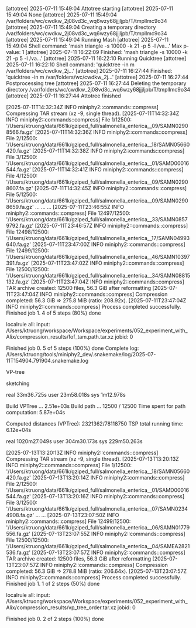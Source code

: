 [attotree] 2025-07-11 15:49:04 Attotree starting
[attotree] 2025-07-11 15:49:04 None
[attotree] 2025-07-11 15:49:04 /var/folders/wc/cwdkw_2j08vd3c_wq6wzy68jjjljpb/T/tmpllmc9o34
[attotree] 2025-07-11 15:49:04 Creating a temporary directory /var/folders/wc/cwdkw_2j08vd3c_wq6wzy68jjjljpb/T/tmpllmc9o34
[attotree] 2025-07-11 15:49:04 Running Mash
[attotree] 2025-07-11 15:49:04 Shell command: 'mash triangle -s 10000 -k 21 -p 5 -l /va...'
Max p-value: 1
[attotree] 2025-07-11 16:22:09 Finished: 'mash triangle -s 10000 -k 21 -p 5 -l /va...'
[attotree] 2025-07-11 16:22:10 Running Quicktree
[attotree] 2025-07-11 16:22:10 Shell command: 'quicktree -in m /var/folders/wc/cwdkw_2j...'
[attotree] 2025-07-11 16:27:44 Finished: 'quicktree -in m /var/folders/wc/cwdkw_2j...'
[attotree] 2025-07-11 16:27:44 Postprocessing tree
[attotree] 2025-07-11 16:27:44 Deleting the temporary directory /var/folders/wc/cwdkw_2j08vd3c_wq6wzy68jjjljpb/T/tmpllmc9o34
[attotree] 2025-07-11 16:27:44 Attotree finished


[2025-07-11T14:32:34Z INFO  miniphy2::commands::compress] Compressing TAR stream (xz -9, single thread).
[2025-07-11T14:32:34Z INFO  miniphy2::commands::compress] File 1/12500: '/Users/ktruong/data/661k/gziped_full/salmonella_enterica__09/SAMN02908566.fa.gz'
[2025-07-11T14:32:36Z INFO  miniphy2::commands::compress] File 2/12500: '/Users/ktruong/data/661k/gziped_full/salmonella_enterica__18/SAMN05660420.fa.gz'
[2025-07-11T14:32:38Z INFO  miniphy2::commands::compress] File 3/12500: '/Users/ktruong/data/661k/gziped_full/salmonella_enterica__01/SAMD00016544.fa.gz'
[2025-07-11T14:32:41Z INFO  miniphy2::commands::compress] File 4/12500: '/Users/ktruong/data/661k/gziped_full/salmonella_enterica__09/SAMN02908607.fa.gz'
[2025-07-11T14:32:45Z INFO  miniphy2::commands::compress] File 5/12500: '/Users/ktruong/data/661k/gziped_full/salmonella_enterica__09/SAMN02908659.fa.gz'
...
...
...
[2025-07-11T23:46:55Z INFO  miniphy2::commands::compress] File 12497/12500: '/Users/ktruong/data/661k/gziped_full/salmonella_enterica__33/SAMN08579792.fa.gz'
[2025-07-11T23:46:57Z INFO  miniphy2::commands::compress] File 12498/12500: '/Users/ktruong/data/661k/gziped_full/salmonella_enterica__17/SAMN04993640.fa.gz'
[2025-07-11T23:47:00Z INFO  miniphy2::commands::compress] File 12499/12500: '/Users/ktruong/data/661k/gziped_full/salmonella_enterica__46/SAMN10397391.fa.gz'
[2025-07-11T23:47:02Z INFO  miniphy2::commands::compress] File 12500/12500: '/Users/ktruong/data/661k/gziped_full/salmonella_enterica__34/SAMN08815132.fa.gz'
[2025-07-11T23:47:04Z INFO  miniphy2::commands::compress] TAR archive created: 12500 files, 56.3 GiB after reformatting
[2025-07-11T23:47:04Z INFO  miniphy2::commands::compress] Compression completed: 56.3 GiB => 275.8 MiB (ratio: 208.92x).
[2025-07-11T23:47:04Z INFO  miniphy2::commands::compress] Process completed successfully.
Finished job 1.
4 of 5 steps (80%) done

localrule all:
    input: /Users/ktruong/workspace/Workspace/experiments/052_experiment_with_Alix/compression_results/fof_tam.path.tar.xz
    jobid: 0

Finished job 0.
5 of 5 steps (100%) done
Complete log: /Users/ktruong/tools/miniphy2_dev/.snakemake/log/2025-07-11T154904.791904.snakemake.log

VP-tree

sketching

real	33m36.725s
user	23m58.018s
sys	1m12.978s

Build VPTree ... 2.51e+03s
Build path ...
12500 / 12500
Time spent for path computation: 5.87e+04s

Computed distances (VPTree): 2321362/78118750
TSP total running time: 6.12e+04s

real	1020m27.049s
user	304m30.173s
sys	229m50.263s

[2025-07-13T13:20:13Z INFO  miniphy2::commands::compress] Compressing TAR stream (xz -9, single thread).
[2025-07-13T13:20:13Z INFO  miniphy2::commands::compress] File 1/12500: '/Users/ktruong/data/661k/gziped_full/salmonella_enterica__18/SAMN05660420.fa.gz'
[2025-07-13T13:20:14Z INFO  miniphy2::commands::compress] File 2/12500: '/Users/ktruong/data/661k/gziped_full/salmonella_enterica__01/SAMD00016544.fa.gz'
[2025-07-13T13:20:16Z INFO  miniphy2::commands::compress] File 3/12500: '/Users/ktruong/data/661k/gziped_full/salmonella_enterica__07/SAMN02344908.fa.gz'
...
...
[2025-07-13T23:07:50Z INFO  miniphy2::commands::compress] File 12499/12500: '/Users/ktruong/data/661k/gziped_full/salmonella_enterica__06/SAMN01779556.fa.gz'
[2025-07-13T23:07:55Z INFO  miniphy2::commands::compress] File 12500/12500: '/Users/ktruong/data/661k/gziped_full/salmonella_enterica__04/SAMEA2821536.fa.gz'
[2025-07-13T23:07:57Z INFO  miniphy2::commands::compress] TAR archive created: 12500 files, 56.3 GiB after reformatting
[2025-07-13T23:07:57Z INFO  miniphy2::commands::compress] Compression completed: 56.3 GiB => 278.8 MiB (ratio: 206.64x).
[2025-07-13T23:07:57Z INFO  miniphy2::commands::compress] Process completed successfully.
Finished job 1.
1 of 2 steps (50%) done

localrule all:
    input: /Users/ktruong/workspace/Workspace/experiments/052_experiment_with_Alix/compression_results/vp_tree_order.tar.xz
    jobid: 0

Finished job 0.
2 of 2 steps (100%) done
